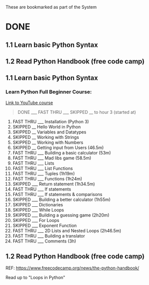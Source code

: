 
These are bookmarked as part of the System 

# DONE
## 1.1 Learn basic Python Syntax
## 1.2 Read Python Handbook (free code camp)

## 1.1 Learn basic Python Syntax
### Learn Python Full Beginner Course:
[Link to YouTube course](https://www.youtube.com/watch?v=rfscVS0vtbw)

> DONE ___ FAST THRU ___ SKIPPED __ to hour 3 (started at)

1. FAST THRU ___ Installation (Python 3)
2. SKIPPED __ Hello World in Python
3. SKIPPED __ Variables and Datatypes
4. SKIPPED __ Working with Strings
5. SKIPPED __ Working with Numbers
6. SKIPPED __ Getting input from Users (46.5m)
7. FAST THRU ___ Building a basic calculator (53m)
8. FAST THRU ___ Mad libs game (58.5m)
9. FAST THRU ___ Lists
10. FAST THRU ___ List Functions
11. FAST THRU ___ Tuples (1h19m)
12. FAST THRU ___ Functions (1h24m)
13. SKIPPED ___ Return statement (1h34.5m)
14. FAST THRU ___ If statements
15. FAST THRU ___ If statements & comparisons
16. SKIPPED ___ Building a better calculator (1h55m)
17. SKIPPED ___ Dictionaries
18. SKIPPED ___ While Loops
19. SKIPPED ___ Building a guessing game (2h20m)
20. SKIPPED ___ For Loops
21. SKIPPED ___ Exponent Function
22. FAST THRU ___ 2D Lists and Nested Loops (2h46.5m)
23. FAST THRU ___ Building a translator
24. FAST THRU ___ Comments (3h)

## 1.2 Read Python Handbook (free code camp)
REF: https://www.freecodecamp.org/news/the-python-handbook/

Read up to "Loops in Python"